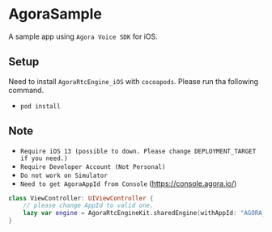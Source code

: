 # AgoraSample
A sample app using `Agora Voice SDK` for iOS.

## Setup 
Need to install `AgoraRtcEngine_iOS` with `cocoapods`. Please run tha following command.
- `pod install`

## Note
- `Require iOS 13 (possible to down. Please change DEPLOYMENT_TARGET if you need.)`
- `Require Developer Account (Not Personal)`
- `Do not work on Simulator`
- `Need to get AgoraAppId from Console` (https://console.agora.io/)

```swift
class ViewController: UIViewController {    
    // please change AppId to valid one.
    lazy var engine = AgoraRtcEngineKit.sharedEngine(withAppId: "AGORA_APP_ID", delegate: self)
}
```